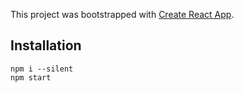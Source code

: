This project was bootstrapped with [Create React App](https://github.com/facebookincubator/create-react-app).

## Installation

```
npm i --silent
npm start
```
